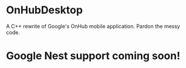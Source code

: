 # OnHubDesktop
A C++ rewrite of Google's OnHub mobile application. 
Pardon the messy code.

# Google Nest support coming soon!
